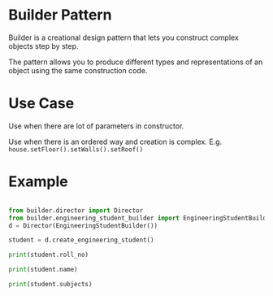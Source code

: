 # Builder Pattern

Builder is a creational design pattern that lets you construct complex objects step by step. 

The pattern allows you to produce different types and representations of an object using the same construction code.


# Use Case

Use when there are lot of parameters in constructor.

Use when there is an ordered way and creation is complex. E.g. `house.setFloor().setWalls().setRoof()`


# Example

```python

from builder.director import Director
from builder.engineering_student_builder import EngineeringStudentBuilder
d = Director(EngineeringStudentBuilder())

student = d.create_engineering_student()

print(student.roll_no)

print(student.name)

print(student.subjects)


```

